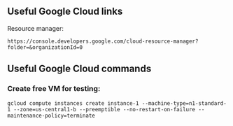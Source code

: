 ## Useful Google Cloud links

Resource manager: 
```
https://console.developers.google.com/cloud-resource-manager?folder=&organizationId=0
```

## Useful Google Cloud commands

### Create free VM for testing:

```
gcloud compute instances create instance-1 --machine-type=n1-standard-1 --zone=us-central1-b --preemptible --no-restart-on-failure --maintenance-policy=terminate
```

